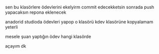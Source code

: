 sen bu klasörlere ödevlerini ekelyirm commit edecekketsin sonrada push yapacaksın repona eklenecek 

anadorid studioda ödevleri yapop o klasörü kdev klasörüne kopyalamam yeterli 

mesele şuan yaptığın ödev hangi klasörde

açayım  dk